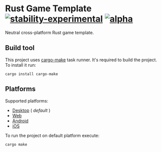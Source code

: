 # Rust Game Template [![stability-experimental](https://img.shields.io/badge/stability-experimental-orange.svg)](https://github.com/emersion/stability-badges#experimental) [![alpha](https://github.com/Wandalen/rust_game_template/actions/workflows/Push.yml/badge.svg)](https://github.com/Wandalen/rust_game_template/actions/workflows/Push.yml)

Neutral cross-platform Rust game template.

## Build tool

This project uses [cargo-make](https://github.com/sagiegurari/cargo-make) task runner. It's required to build the project. To install it run:

```
cargo install cargo-make
```

## Platforms

Supported platforms:

- [Desktop](./doc/platform/Desktop.md) ( _default_ )
- [Web](./doc/platform/Web.md)
- [Android](./doc/platform/Android.md)
- [iOS](./doc/platform/iOS.md)

To run the project on default platform execute:

```
cargo make
```
